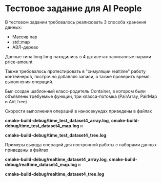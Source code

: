 # Тестовое задание для AI People

В тестовом задании требовалось реализовать 3 способа хранения данных:
* Массив пар
* std::map
* АВЛ-дерево

Данные типа long long находились в 4 датасетах записанные парами price-amount

Также требовалось протестировать в "симуляции realtime" работу контейнеров, построчно добавляя записи, а также проверить время выполнения операций.

Был создан шаблонный класс-родитель Container, в котором были объявлены требуемые функции, три класса-потомка (PairArray, PairMap и AVLTree)

Скорости выполнения операций в наносекундах приведены в файлах 

**cmake-build-debug/time_test_dataset4_array.log**,  **cmake-build-debug/time_test_dataset4_map.log** и 

**cmake-build-debug/time_test_dataset4_tree.log**

Примеры вывода операций для построчной работы с наборами данных приведены в файлах 

**cmake-build-debug/realtime_dataset4_array.log**,  **cmake-build-debug/realtime_dataset4_map.log** и 

**cmake-build-debug/realtime_dataset4_tree.log**

